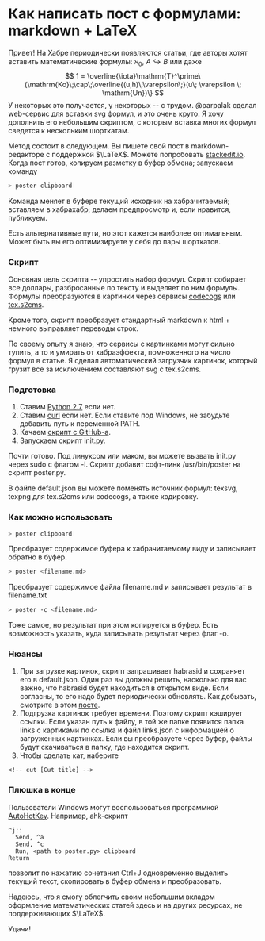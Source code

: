 # Как написать пост с формулами: markdown + LaTeX

Привет! На Хабре периодически появляются статьи, где авторы хотят вставить математические формулы: $\aleph_0$, $A \hookrightarrow B$ или даже
$$
1 = \overline{\iota}\mathrm{T}^\prime\{\mathrm{Ko}\;\cap\;\overline{(u,h)\;\varepsilon\;}(u\; \varepsilon \; \mathrm{Un})\}
$$
 У некоторых это получается, у некоторых -- с трудом. @parpalak сделал web-сервис для вставки svg формул, и это очень круто. Я хочу дополнить его небольшим скриптом, с которым вставка многих формул сведется к нескольким шорткатам.
<!--cut-->

Метод состоит в следующем. Вы пишете свой пост в markdown-редакторе с поддержкой $\LaTeX$. Можете попробовать [stackedit.io](stackedit.io). Когда пост готов, копируем разметку в буфер обмена; запускаем команду 
```bash
> poster clipboard
```
Команда меняет в буфере текущий исходник на хабрачитаемый; вставляем в хабрахабр; делаем предпросмотр и, если нравится, публикуем.

Есть альтернативные пути, но этот кажется наиболее оптимальным. Может быть вы его оптимизируете у себя до пары шорткатов.

### Скрипт

Основная цель скрипта -- упростить набор формул. Скрипт собирает все доллары, разбросанные по тексту и выделяет по ним формулы. Формулы преобразуются в картинки через сервисы [codecogs](https://www.codecogs.com/latex/eqneditor.php) или [tex.s2cms](http://tex.s2cms.ru/).

Кроме того, скрипт преобразует стандартный markdown к html + немного выправляет переводы строк.

По своему опыту я знаю, что сервисы с картинками могут сильно тупить, а то и умирать от хабраэффекта, помноженного на число формул в статье. Я сделал автоматический загрузчик картинок, который грузит все за исключением составляют svg с tex.s2cms.

### Подготовка

1. Ставим [Python 2.7](https://www.python.org/downloads/) если нет.
2.  Ставим [curl](http://curl.haxx.se/) если нет. Если ставите под Windows, не забудьте добавить путь к переменной PATH.
3. Качаем [скрипт с GitHub-а](https://github.com/vsevolod-oparin/habratex).
4. Запускаем скрипт init.py. 

Почти готово. Под линуксом или маком, вы можете вызвать init.py через sudo с флагом -l. Скрипт добавит софт-линк /usr/bin/poster на скрипт poster.py.

В файле default.json вы можете поменять источник формул: texsvg, texpng для tex.s2cms или codecogs, а также кодировку.


### Как можно использовать

```bash
> poster clipboard
```
Преобразует содержимое буфера к хабрачитаемому виду и записывает обратно в буфер.

```bash
> poster <filename.md>
```
Преобразует содержимое файла filename.md и записывает результат в filename.txt

```bash
> poster -c <filename.md>
```
Тоже самое, но результат при этом копируется в буфер. Есть возможность указать, куда записывать результат через флаг -o.

### Нюансы

1. При загрузке картинок, скрипт запрашивает habrasid и сохраняет его в default.json. Один раз вы должны решить, насколько для вас важно, что habrasid будет находиться в открытом виде. Если согласны, то его надо будет периодически обновлять. Как добывать, смотрите в этом [посте](http://habrahabr.ru/post/214347/).
2. Подгрузка картинок требует времени. Поэтому скрипт кэширует ссылки. Если указан путь к файлу, в той же папке появится папка links с картиками по ссылка и файл links.json c информацией о загруженных картинках. Если вы преобразуете через буфер, файлы будут скачиваться в папку, где находится скрипт. 
3. Чтобы сделать кат, наберите 
```
<!-- cut [Cut title] -->
```

### Плюшка в конце

Пользователи Windows могут воспользоваться программкой [AutoHotKey](http://www.autohotkey.com/). Например, ahk-скрипт
```
^j::
  Send, ^a
  Send, ^c
  Run, <path to poster.py> clipboard
Return
```
позволит по нажатию сочетания Ctrl+J одновременно выделить текущий текст, скопировать в буфер обмена и преобразовать.

Надеюсь, что я смогу облегчить своим небольшим вкладом оформление математических статей здесь и на других ресурсах, не поддерживающих $\LaTeX$. 

Удачи!
